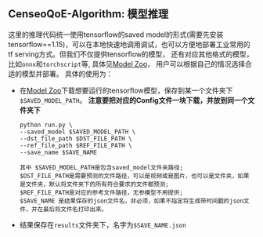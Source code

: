 ##  CenseoQoE-Algorithm: 模型推理
这里的推理代码统一使用tensorflow的saved model的形式(需要先安装tensorflow==1.15)，可以在本地快速地调用调试，也可以方便地部署工业常用的
tf serving方式。但我们不仅提供tensorflow的模型， 还有对应其他格式的模型，比如`onnx`和`torchscript`等, 具体见[Model Zoo](../README.md)，
用户可以根据自己的情况选择合适的模型并部署。
具体的使用为：
* 在[Model Zoo](../README.md)下载想要运行的tensorflow模型，保存到某一个文件夹下`$SAVED_MODEL_PATH`。
**注意要把对应的Config文件一块下载，并放到同一个文件夹下**
    ```
    python run.py \
    --saved_model $SAVED_MODEL_PATH \
    --dst_file_path $DST_FILE_PATH \
    --ref_file_path $REF_FILE_PATH \
    --save_name $SAVE_NAME
    
    其中 $SAVED_MODEL_PATH是包含saved_model文件夹路径;
    $DST_FILE_PATH是需要预测的文件路径，可以是视频或是图片，也可以是文件夹，如果是文件夹，默认将文件夹下的所有符合要求的文件都预测;
    $REF_FILE_PATH是对应的参考文件路径，无参模型不用提供;
    $SAVE_NAME 是结果保存的json文件名，非必须，如果不指定将生成带时间戳的json文件，并在最后将文件名打印出来。
    ```
* 结果保存在`results`文件夹下，名字为`$SAVE_NAME.json`
